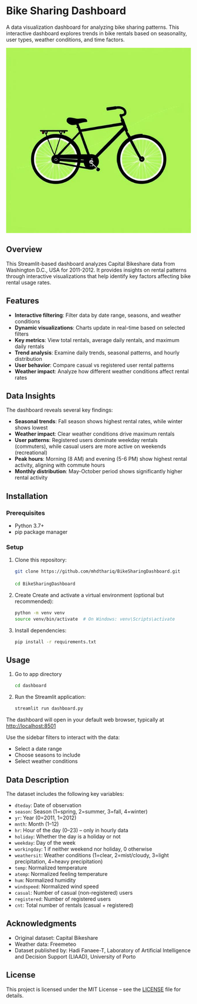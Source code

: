 # Bike Sharing Dashboard

A data visualization dashboard for analyzing bike sharing patterns. This interactive dashboard explores trends in bike rentals based on seasonality, user types, weather conditions, and time factors.

![Bike Sharing Dashboard](dashboard/assets/logo.png)

## Overview

This Streamlit-based dashboard analyzes Capital Bikeshare data from Washington D.C., USA for 2011-2012. It provides insights on rental patterns through interactive visualizations that help identify key factors affecting bike rental usage rates.

## Features

- **Interactive filtering**: Filter data by date range, seasons, and weather conditions
- **Dynamic visualizations**: Charts update in real-time based on selected filters
- **Key metrics**: View total rentals, average daily rentals, and maximum daily rentals
- **Trend analysis**: Examine daily trends, seasonal patterns, and hourly distribution
- **User behavior**: Compare casual vs registered user rental patterns
- **Weather impact**: Analyze how different weather conditions affect rental rates

## Data Insights

The dashboard reveals several key findings:

- **Seasonal trends**: Fall season shows highest rental rates, while winter shows lowest
- **Weather impact**: Clear weather conditions drive maximum rentals
- **User patterns**: Registered users dominate weekday rentals (commuters), while casual users are more active on weekends (recreational)
- **Peak hours**: Morning (8 AM) and evening (5-6 PM) show highest rental activity, aligning with commute hours
- **Monthly distribution**: May-October period shows significantly higher rental activity

## Installation

### Prerequisites

- Python 3.7+
- pip package manager

### Setup

1. Clone this repository:

    ```bash
    git clone https://github.com/mhdthariq/BikeSharingDashboard.git

    cd BikeSharingDashboard
    ```

2. Create Create and activate a virtual environment (optional but recommended):

    ```bash
    python -m venv venv
    source venv/bin/activate  # On Windows: venv\Scripts\activate
    ```

3. Install dependencies:

    ```bash
    pip install -r requirements.txt
    ```

## Usage

1. Go to app directory

   ```bash
   cd dashboard
   ```

1. Run the Streamlit application:

    ```bash
    streamlit run dashboard.py
    ```

The dashboard will open in your default web browser, typically at [http://localhost:8501](http://localhost:8501)

Use the sidebar filters to interact with the data:

- Select a date range
- Choose seasons to include
- Select weather conditions

## Data Description

The dataset includes the following key variables:

- `dteday`: Date of observation
- `season`: Season (1=spring, 2=summer, 3=fall, 4=winter)
- `yr`: Year (0=2011, 1=2012)
- `mnth`: Month (1–12)
- `hr`: Hour of the day (0–23) – only in hourly data
- `holiday`: Whether the day is a holiday or not
- `weekday`: Day of the week
- `workingday`: 1 if neither weekend nor holiday, 0 otherwise
- `weathersit`: Weather conditions (1=clear, 2=mist/cloudy, 3=light precipitation, 4=heavy precipitation)
- `temp`: Normalized temperature
- `atemp`: Normalized feeling temperature
- `hum`: Normalized humidity
- `windspeed`: Normalized wind speed
- `casual`: Number of casual (non-registered) users
- `registered`: Number of registered users
- `cnt`: Total number of rentals (casual + registered)

## Acknowledgments

- Original dataset: Capital Bikeshare
- Weather data: Freemeteo
- Dataset published by: Hadi Fanaee-T, Laboratory of Artificial Intelligence and Decision Support (LIAAD), University of Porto

## License

This project is licensed under the MIT License – see the [LICENSE](LICENSE) file for details.
